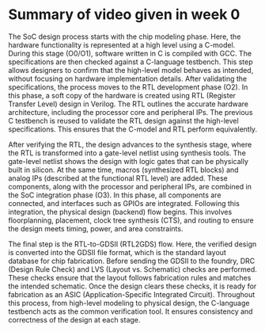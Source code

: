 # Summary of video given in week 0

The SoC design process starts with the chip modeling phase. Here, the hardware functionality is represented at a high level using a C-model. During this stage (O0/O1), software written in C is compiled with GCC. The specifications are then checked against a C-language testbench. This step allows designers to confirm that the high-level model behaves as intended, without focusing on hardware implementation details. After validating the specifications, the process moves to the RTL development phase (O2). In this phase, a soft copy of the hardware is created using RTL (Register Transfer Level) design in Verilog. The RTL outlines the accurate hardware architecture, including the processor core and peripheral IPs. The previous C testbench is reused to validate the RTL design against the high-level specifications. This ensures that the C-model and RTL perform equivalently.

After verifying the RTL, the design advances to the synthesis stage, where the RTL is transformed into a gate-level netlist using synthesis tools. The gate-level netlist shows the design with logic gates that can be physically built in silicon. At the same time, macros (synthesized RTL blocks) and analog IPs (described at the functional RTL level) are added. These components, along with the processor and peripheral IPs, are combined in the SoC integration phase (O3). In this phase, all components are connected, and interfaces such as GPIOs are integrated. Following this integration, the physical design (backend) flow begins. This involves floorplanning, placement, clock tree synthesis (CTS), and routing to ensure the design meets timing, power, and area constraints.

The final step is the RTL-to-GDSII (RTL2GDS) flow. Here, the verified design is converted into the GDSII file format, which is the standard layout database for chip fabrication. Before sending the GDSII to the foundry, DRC (Design Rule Check) and LVS (Layout vs. Schematic) checks are performed. These checks ensure that the layout follows fabrication rules and matches the intended schematic. Once the design clears these checks, it is ready for fabrication as an ASIC (Application-Specific Integrated Circuit). Throughout this process, from high-level modeling to physical design, the C-language testbench acts as the common verification tool. It ensures consistency and correctness of the design at each stage.
